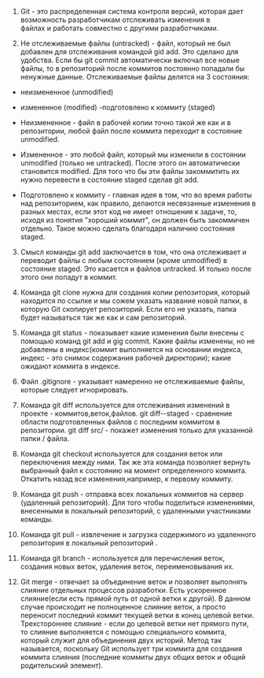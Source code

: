 1. Git - это распределенная система контроля версий, которая дает возможность разработчикам отслеживать   изменения в   
файлах и работать совместно с другими разработчиками.

2. Не отслеживаемые файлы (untracked) - файл, который не был добавлен для отслеживания командой gid add. Это сделано
для удобства. Если бы git commit автоматически включал все новые файлы, то в репозиторий после коммитов постоянно 
попадали бы ненужные данные.
Отслеживаемые файлы делятся на 3 состояния: 
- неизмененное (unmodified)
- измененное (modified)
-подготовлено к коммиту (staged)
                                                                                
- Неизмененное - файл в рабочей копии точно такой же как и в репозитории, любой файл после коммита переходит в состояние
unmodified.

- Измененное - это любой файл, который мы изменили в состоянии unmodified (только не untracked). После этого он
автоматически становится modified. Для того что бы эти файлы закоммитить их нужно перевести
 в состояние staged сделав git add.
 
- Подготовлено к коммиту - главная идея в том, что во время работы над репозиторием, как правило, делаются несвязанные
изменения в разных местах, если этот код не имеет отношения к задаче, то, исходя из понятия "хороший коммит", он
должен быть закоммичен отдельно. Такое можно сделать благодаря наличию состояния staged.

3. Смысл команды git add заключается в том, что она отслеживает и  переводит файлы с любым состоянием (кроме unmodified)
 в состояние staged. Это касается и файлов untracked. И только после этого они попадут в коммит.

4. Команда git clone нужна для создания копии репозитория, который находится по ссылке и мы сожем указать
 название новой папки, в которую Git скопирует репозиторий. Если его не указать, папка будет называться так же
 как и сам репозиторий.

 5. Команда git status - показывает какие изменения были внесены с помощью команд git add и gig commit.
 Какие файлы изменены, но не добавлены в индекс(коммит выполняется на основании индекса, 
 индекс - это снимок содержания рабочей директории); какие ожидают коммита в индексе.

 6. Файл .gitignore - указывает намеренно не отслеживаемые файлы, которые следует игнорировать.

 7. Команда git diff используется для отслеживания изменений в проекте - коммитов,веток,файлов.
 git diff--staged - сравнение области подготовленных файлов с последним коммитом в репозитории.
 git diff src/ - покажет изменения только для указанной папки / файла. 
 
 8. Команда git checkout используется для создания веток или переключения между ними. 
 Так же эта команда позволяет вернуть выбранный файл к состоянию на момент определенного коммита. 
 Откатить назад все изменения,например, к первому коммиту.
 
 9. Команда git push - отправка всех локальных коммитов на сервер (удаленный репозиторий). Для того
 чтобы поделиться изменениями, внесенными в локальный репозиторий, с удаленными участниками команды.
 
 10. Команда git pull - извлечение и загрузка содержимого из удаленного репозитория в локальный 
 репозиторий .
 
 11. Команда git branch - используется для перечисления веток, создания новых веток, удаления веток,
 переименовывания их. 
 
 12. Git merge - отвечает за объединение веток и позволяет выполнять слияние отдельных процессов разработки.
 Есть ускоренное слияние(если есть прямой путь от одной ветки к другой). В данном случае 
 происходит не полноценное слияние веток, а просто переносит последний коммит текущей ветки в конец целевой ветки. 
 Трехстороннее слияние - если до целевой ветки нет прямого пути, то слияние выполняется с помощью
 специального коммита, который служит для объединения двух историй. Метод так называется, поскольку 
 Git использует три коммита для создания коммита слияния (последние коммиты двух общих веток и общий 
 родительский элемент).